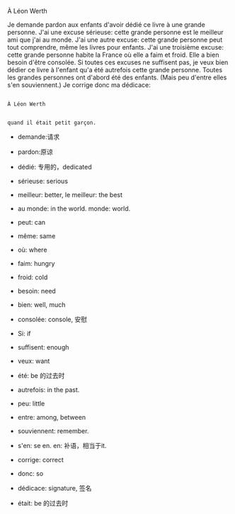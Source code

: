 
À Léon Werth

Je demande pardon aux enfants d'avoir dédié ce livre à une grande personne. J'ai une excuse sérieuse: cette grande personne est le meilleur ami que j'ai au monde. J'ai une autre excuse: cette grande personne peut tout comprendre, même les livres pour enfants. J'ai une troisième excuse: cette grande personne habite la France où elle a faim et froid. Elle a bien besoin d'être consolée. Si toutes ces excuses ne suffisent pas, je veux bien dédier ce livre à l'enfant qu'a été autrefois cette grande personne. Toutes les grandes personnes ont d'abord été des enfants. (Mais peu d'entre elles s'en souviennent.) Je corrige donc ma dédicace:

                                                                                    À Léon Werth

																				quand il était petit garçon.


* demande:请求

* pardon:原谅

* dédié: 专用的，dedicated

* sérieuse: serious

* meilleur: better, le meilleur: the best

* au monde: in the world. monde: world.

* peut: can

* même: same

* où: where

* faim: hungry

* froid: cold

* besoin: need

* bien: well, much

* consolée: console, 安慰

* Si: if

* suffisent: enough

* veux: want

* été: be 的过去时

* autrefois: in the past.

* peu: little

* entre: among, between

* souviennent: remember.

* s'en: se en. en: 补语，相当于it.

* corrige: correct

* donc: so

* dédicace: signature, 签名

* était: be 的过去时


